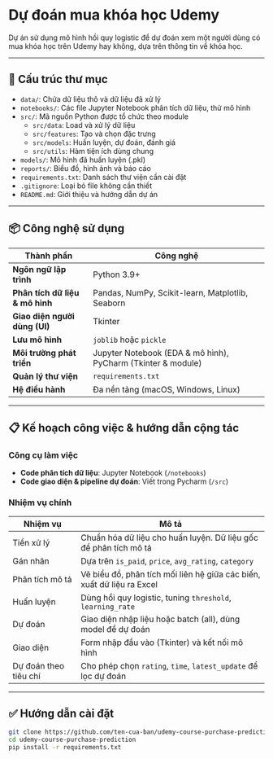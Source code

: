 # Dự đoán mua khóa học Udemy

Dự án sử dụng mô hình hồi quy logistic để dự đoán xem một người dùng có mua khóa học trên Udemy hay không, dựa trên thông tin về khóa học.

---

## 📁 Cấu trúc thư mục

- `data/`: Chứa dữ liệu thô và dữ liệu đã xử lý
- `notebooks/`: Các file Jupyter Notebook phân tích dữ liệu, thử mô hình
- `src/`: Mã nguồn Python được tổ chức theo module
  - `src/data`: Load và xử lý dữ liệu
  - `src/features`: Tạo và chọn đặc trưng
  - `src/models`: Huấn luyện, dự đoán, đánh giá
  - `src/utils`: Hàm tiện ích dùng chung
- `models/`: Mô hình đã huấn luyện (.pkl)
- `reports/`: Biểu đồ, hình ảnh và báo cáo
- `requirements.txt`: Danh sách thư viện cần cài đặt
- `.gitignore`: Loại bỏ file không cần thiết
- `README.md`: Giới thiệu và hướng dẫn dự án

---

## 📦 Công nghệ sử dụng

| Thành phần | Công nghệ |
|------------|-----------|
| **Ngôn ngữ lập trình** | Python 3.9+ |
| **Phân tích dữ liệu & mô hình** | Pandas, NumPy, Scikit-learn, Matplotlib, Seaborn |
| **Giao diện người dùng (UI)** | Tkinter |
| **Lưu mô hình** | `joblib` hoặc `pickle` |
| **Môi trường phát triển** | Jupyter Notebook (EDA & mô hình), PyCharm (Tkinter & module) |
| **Quản lý thư viện** | `requirements.txt` |
| **Hệ điều hành** | Đa nền tảng (macOS, Windows, Linux) |

---

## 📋 Kế hoạch công việc & hướng dẫn cộng tác

### Công cụ làm việc
- **Code phân tích dữ liệu**: Jupyter Notebook (`/notebooks`)
- **Code giao diện & pipeline dự đoán**: Viết trong Pycharm (`/src`)

### Nhiệm vụ chính

| Nhiệm vụ | Mô tả |
|----------|------|
| Tiền xử lý | Chuẩn hóa dữ liệu cho huấn luyện. Dữ liệu gốc để phân tích mô tả |
| Gán nhãn | Dựa trên `is_paid`, `price`, `avg_rating`, `category` |
| Phân tích mô tả | Vẽ biểu đồ, phân tích mối liên hệ giữa các biến, xuất dữ liệu ra Excel |
| Huấn luyện | Dùng hồi quy logistic, tuning `threshold`, `learning_rate` |
| Dự đoán | Giao diện nhập liệu hoặc batch (all), dùng model để dự đoán |
| Giao diện | Form nhập đầu vào (Tkinter) và kết nối mô hình |
| Dự đoán theo tiêu chí | Cho phép chọn `rating`, `time`, `latest_update` để lọc dự đoán |

---

## ✅ Hướng dẫn cài đặt

```bash
git clone https://github.com/ten-cua-ban/udemy-course-purchase-prediction.git
cd udemy-course-purchase-prediction
pip install -r requirements.txt